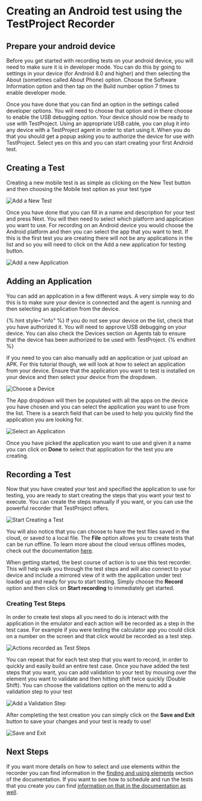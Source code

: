 # Creating an Android test using the TestProject Recorder

## Prepare your android device

Before you get started with recording tests on your android device, you will need to make sure it is in developer mode. You can do this by going to settings in your device (for Android 8.0 and higher) and then selecting the About (sometimes called About Phone) option.  Choose the Software Information option and then tap on the Build number option 7 times to enable developer mode.

Once you have done that you can find an option in the settings called developer options. You will need to choose that option and in there choose to enable the USB debugging option. Your device should now be ready to use with TestProject. Using an appropriate USB cable, you can plug it into any device with a TestProject agent in order to start using it. When you do that you should get a popup asking you to authorize the device for use with TestProject. Select yes on this and you can start creating your first Android test.

## Creating a Test

Creating a new mobile test is as simple as clicking on the New Test button and then choosing the Mobile test option as your test type

![Add a New Test](<../../.gitbook/assets/image (255) (2).png>)

Once you have done that you can fill in a name and description for your test and press Next.  You will then need to select which platform and application you want to use. For recording on an Android device you would choose the Android platform and then you can select the app that you want to test.  If this is the first test you are creating there will not be any applications in the list and so you will need to click on the Add a new application for testing button.

![Add a new Application](<../../.gitbook/assets/image (221).png>)

## Adding an Application

You can add an application in a few different ways. A very simple way to do this is to make sure your device is connected and the agent is running and then selecting an application from the device.&#x20;

{% hint style="info" %}
If you do not see your device on the list, check that you have authorized it. You will need to approve USB debugging on your device. You can also check the Devices section on Agents tab to ensure that the device has been authorized to be used with TestProject.&#x20;
{% endhint %}

If you need to you can also manually add an application or just upload an APK. For this tutorial though, we will look at how to select an application from your device. Ensure that the application you want to test is installed on your device and then select your device from the dropdown.

![Choose a Device](<../../.gitbook/assets/image (76) (1).png>)

The App dropdown will then be populated with all the apps on the device you have chosen and you can select the application you want to use from the list. There is a search field that can be used to help you quickly find the application you are looking for.

![Select an Application](<../../.gitbook/assets/image (68).png>)

Once you have picked the application you want to use and given it a name you can click on **Done** to select that application for the test you are creating.

## Recording a Test

Now that you have created your test and specified the application to use for testing, you are ready to start creating the steps that you want your test to execute. You can create the steps manually if you want, or you can use the powerful recorder that TestProject offers.

![Start Creating a Test](<../../.gitbook/assets/image (169) (3) (1).png>)

You will also notice that you can choose to have the test files saved in the cloud, or saved to a local file. The **File** option allows you to create tests that can be run offline. To learn more about the cloud versus offlines modes, check out the documentation [here](../../testproject-agents/hybrid-cloud-and-offline-mode/).&#x20;

When getting started, the best course of action is to use this test recorder. This will help walk you through the test steps and will also connect to your device and include a mirrored view of it with the application under test loaded up and ready for you to start testing. Simply choose the **Record** option and then click on **Start recording** to immediately get started.

### Creating Test Steps

In order to create test steps all you need to do is interact with the application in the emulator and each action will be recorded as a step in the test case. For example if you were testing the calculator app you could click on a number on the screen and that click would be recorded as a test step.&#x20;

![Actions recorded as Test Steps](<../../.gitbook/assets/image (261).png>)

You can repeat that for each test step that you want to record, in order to quickly and easily build an entire test case. Once you have added the test steps that you want, you can add validation to your test by mousing over the element you want to validate and then hitting shift twice quickly (Double Shift). You can choose the validations option on the menu to add a validation step to your test

![Add a Validation Step](<../../.gitbook/assets/image (295).png>)

After completing the test creation you can simply click on the **Save and Exit** button to save your changes and your test is ready to use!

![Save and Exit](<../../.gitbook/assets/image (138).png>)

## Next Steps

If you want more details on how to select and use elements within the recorder you can find information in the [finding and using elements](../finding-and-using-elements/) section of the documentation. If you want to see how to schedule and run the tests that you create you can find [information on that in the documentation as well](../../schedule-and-run-tests/create-and-schedule-jobs.md).
